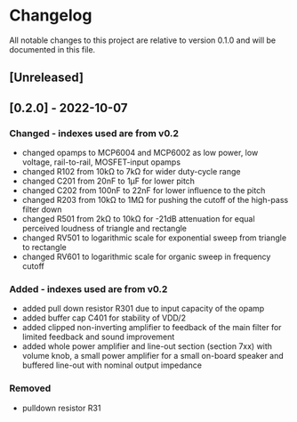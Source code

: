 # Changelog
All notable changes to this project are relative to version 0.1.0 and will be documented in this file.

## [Unreleased]
## [0.2.0] - 2022-10-07


### Changed - indexes used are from v0.2
- changed opamps to MCP6004 and MCP6002 as low power, low voltage, rail-to-rail, MOSFET-input opamps
- changed R102 from 10kΩ to 7kΩ for wider duty-cycle range
- changed C201 from 20nF to 1µF for lower pitch
- changed C202 from 100nF to 22nF for lower influence to the pitch
- changed R203 from 10kΩ to 1MΩ for pushing the cutoff of the high-pass filter down
- changed R501 from 2kΩ to 10kΩ for -21dB attenuation for equal perceived loudness of triangle and rectangle
- changed RV501 to logarithmic scale for exponential sweep from triangle to rectangle
- changed RV601 to logarithmic scale for organic sweep in frequency cutoff


### Added - indexes used are from v0.2
- added pull down resistor R301 due to input capacity of the opamp
- added buffer cap C401 for stability of VDD/2
- added clipped non-inverting amplifier to feedback of the main filter for limited feedback and sound improvement
- added whole power amplifier and line-out section (section 7xx) with volume knob, a small power amplifier for a small on-board speaker and buffered line-out with nominal output impedance


### Removed
- pulldown resistor R31